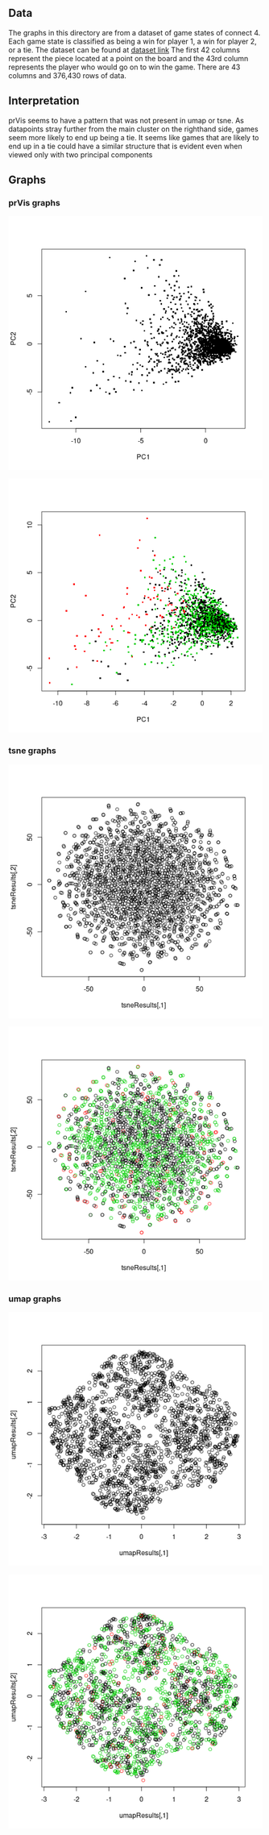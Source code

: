 ## Data
The graphs in this directory are from a dataset of game states of
connect 4. Each game state is classified as being a win for player 1, a win for
player 2, or a tie. The dataset can be found at 
[dataset link](https://www.kaggle.com/tbrewer/connect-4/home)
The first 42 columns represent the piece located at a point on the board and
the 43rd column represents the player who would go on to win the game. There
are 43 columns and 376,430 rows of data.

## Interpretation
prVis seems to have a pattern that was not present in umap or tsne. As 
datapoints stray further from the main cluster on the righthand side, games
seem more likely to end up being a tie. It seems like games that are likely
to end up in a tie could have a similar structure that is evident even when
viewed only with two principal components

## Graphs

### prVis graphs
![prVis without labels](prVis_connect_4.png "prVis without labels")

![prVis with labels](prVis_labels_connect_4.png "prVis with labels")
### tsne graphs
![tsne without labels](tsne_connect_4.png "tsne without labels")

![tsne with labels](tsne_labels_connect_4.png "tsne with labels")

### umap graphs
![umap without labels](umap_connect_4.png "umap without labels")

![umap with labels](umap_labels_connect_4.png "umap with labels")


